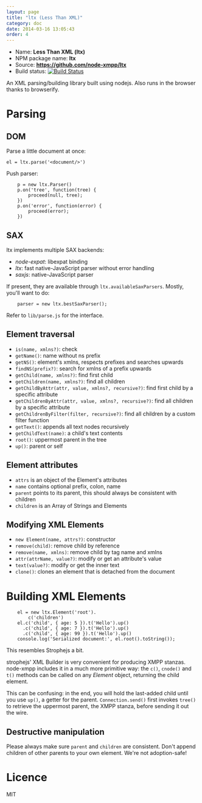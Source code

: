 ```yaml
---
layout: page
title: "ltx (Less Than XML)"
category: doc
date: 2014-03-16 13:05:43
order: 4
---
```


* Name: __Less Than XML (ltx)__
* NPM package name: __ltx__
* Source: __https://github.com/node-xmpp/ltx__
* Build status: [![Build Status](https://secure.travis-ci.org/node-xmpp/ltx.png)](http://travis-ci.org/node-xmpp/ltx)

An XML parsing/building library built using nodejs. Also runs in the browser thanks to browserify.

# Parsing

## DOM

Parse a little document at once:

```
el = ltx.parse('<document/>')
```

Push parser:

```
	p = new ltx.Parser()
	p.on('tree', function(tree) {
		proceed(null, tree);
	})
	p.on('error', function(error) {
		proceed(error);
	})
```

## SAX

ltx implements multiple SAX backends:

* *node-expat*: libexpat binding
* *ltx*: fast native-JavaScript parser without error handling
* *saxjs*: native-JavaScript parser

If present, they are available through
`ltx.availableSaxParsers`. Mostly, you'll want to do:
```
    parser = new ltx.bestSaxParser();
```

Refer to `lib/parse.js` for the interface.

## Element traversal

* `is(name, xmlns?)`: check
* `getName()`: name without ns prefix
* `getNS()`: element's xmlns, respects prefixes and searches upwards
* `findNS(prefix?)`: search for xmlns of a prefix upwards
* `getChild(name, xmlns?)`: find first child
* `getChildren(name, xmlns?)`: find all children
* `getChildByAttr(attr, value, xmlns?, recursive?)`: find first child by a specific attribute
* `getChildrenByAttr(attr, value, xmlns?, recursive?)`: find all children by a specific attribute
* `getChildrenByFilter(filter, recursive?)`: find all children by a custom filter function
* `getText()`: appends all text nodes recursively
* `getChildText(name)`: a child's text contents
* `root()`: uppermost parent in the tree
* `up()`: parent or self


## Element attributes

* `attrs` is an object of the Element's attributes
* `name` contains optional prefix, colon, name
* `parent` points to its parent, this should always be consistent with
  children
* `children` is an Array of Strings and Elements

## Modifying XML Elements

* `new Element(name, attrs?)`: constructor
* `remove(child)`: remove child by reference
* `remove(name, xmlns)`: remove child by tag name and xmlns
* `attr(attrName, value?)`: modify or get an attribute's value
* `text(value?)`: modify or get the inner text
* `clone()`: clones an element that is detached from the document

# Building XML Elements

```
    el = new ltx.Element('root').
		c('children')
	el.c('child', { age: 5 }).t('Hello').up()
	  .c('child', { age: 7 }).t('Hello').up()
	  .c('child', { age: 99 }).t('Hello').up()
	console.log('Serialized document:', el.root().toString());
```

This resembles Strophejs a bit.

strophejs' XML Builder is very convenient for producing XMPP
stanzas. node-xmpp includes it in a much more primitive way: the
`c()`, `cnode()` and `t()` methods can be called on any *Element*
object, returning the child element.

This can be confusing: in the end, you will hold the last-added child
until you use `up()`, a getter for the parent. `Connection.send()`
first invokes `tree()` to retrieve the uppermost parent, the XMPP
stanza, before sending it out the wire.

## Destructive manipulation

Please always make sure `parent` and `children` are consistent. Don't
append children of other parents to your own element. We're not
adoption-safe!

# Licence

MIT

